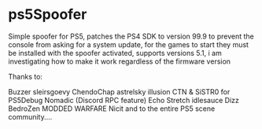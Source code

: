 # ps5Spoofer
Simple spoofer for PS5, patches the PS4 SDK to version 99.9 to prevent the console from asking for a system update, for the games to start they must be installed with the spoofer activated, supports versions 5.1, i am investigating how to make it work regardless of the firmware version

Thanks to:

Buzzer
sleirsgoevy
ChendoChap
astrelsky
illusion
CTN & SiSTR0 for PS5Debug
Nomadic (Discord RPC feature)
Echo Stretch
idlesauce
Dizz
BedroZen
MODDED WARFARE
Nicit
and to the entire PS5 scene community....
